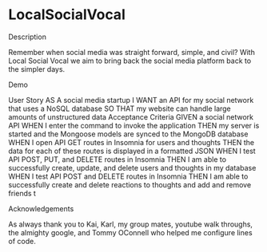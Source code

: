 # LocalSocialVocal

Description 

Remember when social media was straight forward, simple, and civil? With Local Social Vocal we aim to bring back the social media platform back to the simpler days.

Demo



User Story
AS A social media startup
I WANT an API for my social network that uses a NoSQL database
SO THAT my website can handle large amounts of unstructured data
Acceptance Criteria
GIVEN a social network API
WHEN I enter the command to invoke the application
THEN my server is started and the Mongoose models are synced to the MongoDB database
WHEN I open API GET routes in Insomnia for users and thoughts
THEN the data for each of these routes is displayed in a formatted JSON
WHEN I test API POST, PUT, and DELETE routes in Insomnia
THEN I am able to successfully create, update, and delete users and thoughts in my database
WHEN I test API POST and DELETE routes in Insomnia
THEN I am able to successfully create and delete reactions to thoughts and add and remove friends t

Acknowledgements 

As always thank you to Kai, Karl, my group mates, youtube walk throughs, the almighty google, and Tommy OConnell who helped me configure lines of code.

